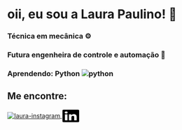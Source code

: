  # oii, eu sou a Laura Paulino! :wave: 
 ### Técnica em mecânica ⚙️
 ### Futura engenheira de controle e automação 🦾
### Aprendendo: Python <img src="https://cdn.icon-icons.com/icons2/112/PNG/512/python_18894.png" alt="python" width="40" height="40" style="max-width:100%;"></img>

 ## Me encontre:
<a href="https://www.instagram.com/laurapaulino.s/" target="_blank">
<img align="center" alt="laura-instagram" height="30" width="40" src="https://cdn.jsdelivr.net/npm/simple-icons@3.0.1/icons/instagram.svg" style="max-width:100%;>
</a>                                                                                                                                                    
<a href="https://www.linkedin.com/in/laurapaulinodesouza/" target="_blank">
<img align="center" alt="laura-linkedin" height="30" width="40" src="https://raw.githubusercontent.com/devicons/devicon/master/icons/linkedin/linkedin-plain.svg" style="max-width:100%;>
</a> 
<a href="https://www.facebook.com/laurapaulinosouza/" target="_blank">
<img align="center" alt="laura-facebook" height="30" width="40" src="https://raw.githubusercontent.com/devicons/devicon/master/icons/facebook/facebook-original.svg" style="max-width:100%;>
</a>  


